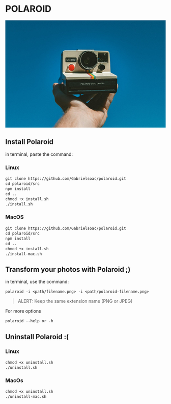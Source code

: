 # POLAROID

![polaroid-camera](./polaroid-image.jpg)

## Install Polaroid

in terminal, paste the command:

### Linux
```
git clone https://github.com/Gabrielsoac/polaroid.git
cd polaroid/src
npm install
cd ..
chmod +x install.sh
./install.sh
```

### MacOS
```
git clone https://github.com/Gabrielsoac/polaroid.git
cd polaroid/src
npm install
cd ..
chmod +x install.sh
./install-mac.sh
```

## Transform your photos with Polaroid ;)

in terminal, use the command:

```
polaroid -i <path/filename.png> -i <path/polaroid-filename.png>
```

> ALERT: Keep the same extension name (PNG or JPEG)

For more options
```
polaroid --help or -h
```

## Uninstall Polaroid :(

### Linux
```
chmod +x uninstall.sh
./uninstall.sh
```

### MacOs
```
chmod +x uninstall.sh
./uninstall-mac.sh
```